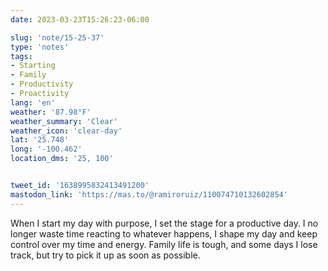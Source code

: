 ```yaml
---
date: 2023-03-23T15:26:23-06:00

slug: 'note/15-25-37'
type: 'notes'
tags:
- Starting
- Family
- Productivity
- Proactivity
lang: 'en'
weather: '87.98°F'
weather_summary: 'Clear'
weather_icon: 'clear-day'
lat: '25.748'
long: '-100.462'
location_dms: '25, 100'


tweet_id: '1638995832413491200'
mastodon_link: 'https://mas.to/@ramiroruiz/110074710132602854'
---
```

When I start my day with purpose, I set the stage for a productive day. I no longer waste time reacting to whatever happens, I shape my day and keep control over my time and energy. Family life is tough, and some days I lose track, but try to pick it up as soon as possible.